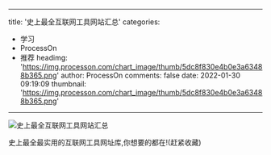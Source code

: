 
---
title: '史上最全互联网工具网站汇总'
categories: 
 - 学习
 - ProcessOn
 - 推荐
headimg: 'https://img.processon.com/chart_image/thumb/5dc8f830e4b0e3a63488b365.png'
author: ProcessOn
comments: false
date: 2022-01-30 09:19:09
thumbnail: 'https://img.processon.com/chart_image/thumb/5dc8f830e4b0e3a63488b365.png'
---

<div>   
<img class="thumb" alt="史上最全互联网工具网站汇总" src="https://img.processon.com/chart_image/thumb/5dc8f830e4b0e3a63488b365.png" referrerpolicy="no-referrer">
<p>史上最全最实用的互联网工具网址库,你想要的都在!(赶紧收藏)</p>  
</div>
            
